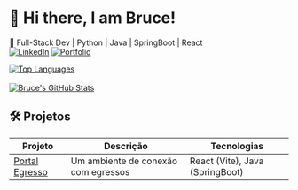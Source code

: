 # 👋 Hi there, I am Bruce!
🚀 Full-Stack Dev | Python | Java | SpringBoot | React <br/>
[![LinkedIn](https://img.shields.io/badge/-LinkedIn-0077B5?style=flat&logo=LinkedIn&logoColor=white)](https://linkedin.com/in/welderson-araujo)
[![Portfolio](https://img.shields.io/badge/Portfolio-000000?style=flat&logo=About.me&logoColor=white)](https://welderson-bruce.vercel.app/)

[![Top Languages](https://github-readme-stats.vercel.app/api/top-langs/?username=brvcelose&layout=compact&theme=dark)](https://github.com/brvcelose)<br/><br/>
[![Bruce's GitHub Stats](https://github-readme-stats.vercel.app/api?username=brvcelose&show_icons=true&theme=radical)](https://github.com/brvcelose)<br/>

## 🛠 Projetos

| Projeto       | Descrição          | Tecnologias |
| ------------- | ------------------ | ----------- |
| [Portal Egresso](https://portal-egresso-frontend-production.up.railway.app/) | Um ambiente de conexão com egressos | React (Vite), Java (SpringBoot) |

